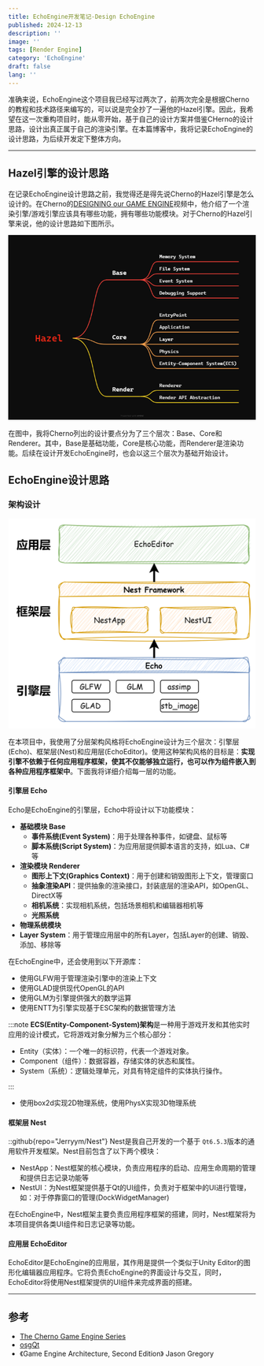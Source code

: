 ```yaml
---
title: EchoEngine开发笔记-Design EchoEngine
published: 2024-12-13
description: ''
image: ''
tags: [Render Engine]
category: 'EchoEngine'
draft: false 
lang: ''
---
```

准确来说，EchoEngine这个项目我已经写过两次了，前两次完全是根据Cherno的教程和技术路径来编写的，可以说是完全抄了一遍他的Hazel引擎。因此，我希望在这一次重构项目时，能从零开始，基于自己的设计方案并借鉴CHerno的设计思路，设计出真正属于自己的渲染引擎。在本篇博客中，我将记录EchoEngine的设计思路，为后续开发定下整体方向。

---

## Hazel引擎的设计思路

在记录EchoEngine设计思路之前，我觉得还是得先说Cherno的Hazel引擎是怎么设计的。在Cherno的[DESIGNING our GAME ENGINE](https://youtu.be/etdSXlVjXss?si=Sn9zBWNlenxqmtaE)视频中，他介绍了一个渲染引擎/游戏引擎应该具有哪些功能，拥有哪些功能模块。对于Cherno的Hazel引擎来说，他的设计思路如下图所示。

![Hazel引擎设计框架图](./设计EchoEngine/Hazel引擎设计框架图.png)

在图中，我将Cherno列出的设计要点分为了三个层次：Base、Core和Renderer。其中，Base是基础功能，Core是核心功能，而Renderer是渲染功能。后续在设计开发EchoEngine时，也会以这三个层次为基础开始设计。

## EchoEngine设计思路

### 架构设计

![EchoEngine架构图](./设计EchoEngine/EchoEngine框架图.png)

在本项目中，我使用了分层架构风格将EchoEngine设计为三个层次：引擎层(Echo)、框架层(Nest)和应用层(EchoEditor)。使用这种架构风格的目标是：**实现引擎不依赖于任何应用程序框架，使其不仅能够独立运行，也可以作为组件嵌入到各种应用程序框架中**。下面我将详细介绍每一层的功能。

#### 引擎层 Echo

Echo是EchoEngine的引擎层，Echo中将设计以下功能模块：

* **基础模块 Base**
  * **事件系统(Event System)**：用于处理各种事件，如键盘、鼠标等
  * **脚本系统(Script System)**：为应用层提供脚本语言的支持，如Lua、C#等
* **渲染模块 Renderer**
  * **图形上下文(Graphics Context)**：用于创建和销毁图形上下文，管理窗口
  * **抽象渲染API**：提供抽象的渲染接口，封装底层的渲染API，如OpenGL、DirectX等
  * **相机系统**：实现相机系统，包括场景相机和编辑器相机等
  * **光照系统**
* **物理系统模块**
* **Layer System**：用于管理应用层中的所有Layer，包括Layer的创建、销毁、添加、移除等

在EchoEngine中，还会使用到以下开源库：

* 使用GLFW用于管理渲染引擎中的渲染上下文
* 使用GLAD提供现代OpenGL的API
* 使用GLM为引擎提供强大的数学运算
* 使用ENTT为引擎实现基于ESC架构的数据管理方法

:::note
**ECS(Entity-Component-System)架构**是一种用于游戏开发和其他实时应用的设计模式，它将游戏对象分解为三个核心部分：

* Entity（实体）：一个唯一的标识符，代表一个游戏对象。
* Component（组件）：数据容器，存储实体的状态和属性。
* System（系统）：逻辑处理单元，对具有特定组件的实体执行操作。

:::

* 使用box2d实现2D物理系统，使用PhysX实现3D物理系统

#### 框架层 Nest

::github{repo="Jerryym/Nest"}
Nest是我自己开发的一个基于 `Qt6.5.3`版本的通用软件开发框架。Nest目前包含了以下两个模块：

* NestApp：Nest框架的核心模块，负责应用程序的启动、应用生命周期的管理和提供日志记录功能等
* NestUI：为Nest框架提供基于Qt的UI组件，负责对于框架中的UI进行管理，如：对于停靠窗口的管理(DockWidgetManager)

在EchoEngine中，Nest框架主要负责应用程序框架的搭建，同时，Nest框架将为本项目提供各类UI组件和日志记录等功能。

#### 应用层 EchoEditor

EchoEditor是EchoEngine的应用层，其作用是提供一个类似于Unity Editor的图形化编辑器应用程序。它将负责EchoEngine的界面设计与交互，同时，EchoEditor将使用Nest框架提供的UI组件来完成界面的搭建。

---

## 参考

* [The Cherno Game Engine Series](https://www.youtube.com/playlist?list=PLlrATfBNZ98dC-V-N3m0Go4deliWHPFwT)
* [osgQt](https://github.com/openscenegraph/osgQt)
* 《Game Engine Architecture, Second Edition》 Jason Gregory
